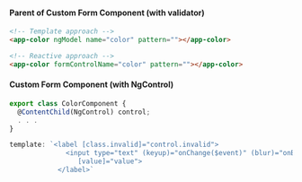 #### Parent of Custom Form Component (with validator)
```html
<!-- Template approach -->
<app-color ngModel name="color" pattern=""></app-color>

<!-- Reactive approach -->
<app-color formControlName="color" pattern=""></app-color>
```

#### Custom Form Component (with NgControl)
```typescript
export class ColorComponent {
  @ContentChild(NgControl) control;
  . . .
}

template: `<label [class.invalid]="control.invalid">
              <input type="text" (keyup)="onChange($event)" (blur)="onBlur()"
                 [value]="value">
            </label>`
```